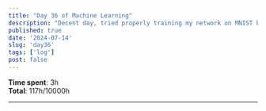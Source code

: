 ```yaml
---
title: "Day 36 of Machine Learning"
description: "Decent day, tried properly training my network on MNIST but couldn't get it working yet lol."
published: true
date: '2024-07-14'
slug: 'day36'
tags: ['log']
post: false
---
```

<script>
    import Image from '$lib/components/Image.svelte';
</script>

**Time spent**: 3h<br /> **Total**: 117h/10000h

___
